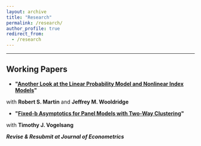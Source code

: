```yaml
---
layout: archive
title: "Research"
permalink: /research/
author_profile: true
redirect_from:
  - /research
---
```



<hr>

## Working Papers
* **"[Another Look at the Linear Probability Model and Nonlinear Index Models](https://arxiv.org/abs/2308.15338)"**
  
 with **Robert S. Martin** and **Jeffrey M. Wooldridge**



* **"[Fixed-b Asymptotics for Panel Models with Two-Way Clustering](https://arxiv.org/abs/2309.08707)"**
  
with **Timothy J. Vogelsang**

***Revise & Resubmit at Journal of Econometrics***
